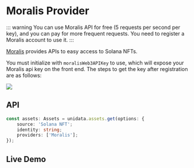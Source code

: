# Moralis Provider

<Logos :names="['Solana', 'Moralis']" />

::: warning
You can use Moralis API for free (5 requests per second per key), and you can pay for more frequent requests.
You need to register a Moralis account to use it.
:::

[Moralis](https://moralis.io/) provides APIs to easy access to Solana NFTs.

You must initialize with `moralisWeb3APIKey` to use, which will expose your Moralis api key on the front end. The steps to get the key after registration are as follows:

![](https://i.imgur.com/wXPAPfm.png)

## API

```ts
const assets: Assets = unidata.assets.get(options: {
    source: 'Solana NFT';
    identity: string;
    providers: ['Moralis'];
});
```

## Live Demo

<Assets :source="'Solana NFT'" :providers="['Moralis']" :defaultIdentity="'EoCqmJ6xNQmZKYsic9PSgxxQzqZREjmhNFnkNqxoc8pp'" />
